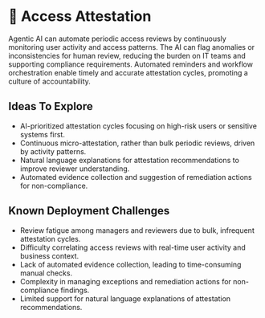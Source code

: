 # 🧾 Access Attestation

Agentic AI can automate periodic access reviews by continuously monitoring user activity and access patterns. The AI can flag anomalies or inconsistencies for human review, reducing the burden on IT teams and supporting compliance requirements. Automated reminders and workflow orchestration enable timely and accurate attestation cycles, promoting a culture of accountability.

## Ideas To Explore

* AI-prioritized attestation cycles focusing on high-risk users or sensitive systems first.
* Continuous micro-attestation, rather than bulk periodic reviews, driven by activity patterns.
* Natural language explanations for attestation recommendations to improve reviewer understanding.
* Automated evidence collection and suggestion of remediation actions for non-compliance.

## Known Deployment Challenges

* Review fatigue among managers and reviewers due to bulk, infrequent attestation cycles.
* Difficulty correlating access reviews with real-time user activity and business context.
* Lack of automated evidence collection, leading to time-consuming manual checks.
* Complexity in managing exceptions and remediation actions for non-compliance findings.
* Limited support for natural language explanations of attestation recommendations.
